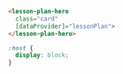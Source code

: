 ```html
<lesson-plan-hero
  class="card"
  [dataProvider]="lessonPlan">
</lesson-plan-hero>
```
```scss
:host {
  display: block;
}
```

